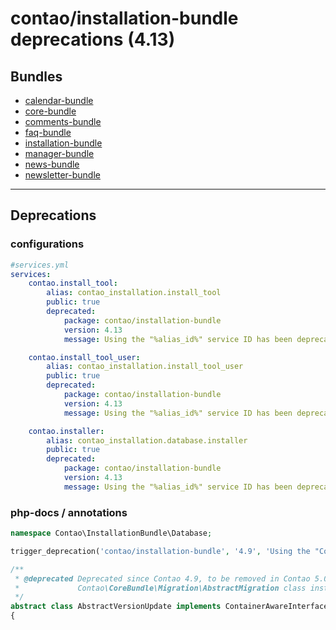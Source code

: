 # contao/installation-bundle deprecations (4.13)

## Bundles
- [calendar-bundle](calendar-bundle#deprecations)
- [core-bundle](core-bundle#deprecations)
- [comments-bundle](comments-bundle#deprecations)
- [faq-bundle](faq-bundle#deprecations)
- [installation-bundle](installation-bundle#deprecations)
- [manager-bundle](manager-bundle#deprecations)
- [news-bundle](news-bundle#deprecations)
- [newsletter-bundle](newsletter-bundle#deprecations)

____

## Deprecations

### configurations

```yml
#services.yml
services:
    contao.install_tool:
        alias: contao_installation.install_tool
        public: true
        deprecated:
            package: contao/installation-bundle
            version: 4.13
            message: Using the "%alias_id%" service ID has been deprecated and will no longer work in Contao 5.0. Please use "contao_installation.install_tool" instead.

    contao.install_tool_user:
        alias: contao_installation.install_tool_user
        public: true
        deprecated:
            package: contao/installation-bundle
            version: 4.13
            message: Using the "%alias_id%" service ID has been deprecated and will no longer work in Contao 5.0. Please use "contao_installation.install_tool_user" instead.

    contao.installer:
        alias: contao_installation.database.installer
        public: true
        deprecated:
            package: contao/installation-bundle
            version: 4.13
            message: Using the "%alias_id%" service ID has been deprecated and will no longer work in Contao 5.0. Please use "contao_installation.database.installer" instead.
```

### php-docs / annotations

```php
namespace Contao\InstallationBundle\Database;

trigger_deprecation('contao/installation-bundle', '4.9', 'Using the "Contao\InstallationBundle\Database\AbstractVersionUpdate" class has been deprecated and will no longer work in Contao 5.0. Use the "Contao\CoreBundle\Migration\AbstractMigration" class instead.');

/**
 * @deprecated Deprecated since Contao 4.9, to be removed in Contao 5.0; use the
 *             Contao\CoreBundle\Migration\AbstractMigration class instead
 */
abstract class AbstractVersionUpdate implements ContainerAwareInterface
{
```
